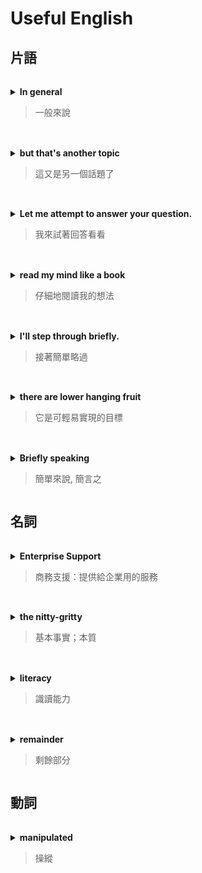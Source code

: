 ###### <!-- ref -->

[node.js enterprise support]: https://www.joyent.com/services/nodejs-support
[the nitty-gritty]: https://dictionary.cambridge.org/zht/%E8%A9%9E%E5%85%B8/%E8%8B%B1%E8%AA%9E-%E6%BC%A2%E8%AA%9E-%E7%B9%81%E9%AB%94/the-nitty-gritty
[briefly go through]: https://ludwig.guru/s/briefly+go+through
[i'll step through briefly.]: https://www.udemy.com/course/understand-nodejs/learn/lecture/3509218

<!-- ref -->

# Useful English

## 片語

###### <!-- In general -->

<details close>
<summary><b>In general</b>

> 一般來說

</summary>

> <mark>In general</mark>, since arrays give more than objects (arrays are ordered and objects not - hence array entries can be accessed just by position), that extra privilege arrays give comes at a cost - which is maintaining that order, hence operations done in the beginning of the array will be costly. However practically speaking no one would do that but that's another topic.

</details>

###### <!-- but that's another topic -->

<details close>
<summary><b>but that's another topic</b>

> 這又是另一個話題了

</summary>

> In general, since arrays give more than objects (arrays are ordered and objects not - hence array entries can be accessed just by position), that extra privilege arrays give comes at a cost - which is maintaining that order, hence operations done in the beginning of the array will be costly. However practically speaking no one would do that <mark>but that's another topic</mark>.

</details>

###### <!-- Let me attempt to answer your question. -->

<details close>
<summary><b>Let me attempt to answer your question.</b>

> 我來試著回答看看

</summary>

> Hello Haresh,
> <mark>Let me attempt to answer your question.</mark>
> First thing is to understand that two worlds are involved here. The "client world" where browsers live and the "server world" where node lives. These are two worlds apart and they only communicate via request-response period.

</details>

###### <!-- read my mind like a book -->

<details close>
<summary><b>read my mind like a book</b>

> 仔細地閱讀我的想法

</summary>

> Allan you <mark>read my mind like a book</mark>. exactly what I usually do - over complicate things. The reason I thought about that approach was since v8 is running in the browser(i think so) which would then be a think-client I thought why can't I have plugins so that each client could download which ever functionality they wanted. sorry if I got some greymatter wasted but just a thought. thanks for the light anyways.

</details>

###### <!-- I'll step through briefly. -->

<details close>
<summary><b>I'll step through briefly.</b>

> 接著簡單略過

</summary>

> <mark>[I'll step through briefly.]</mark> It'll process the contents of my file a bit.

> more: [briefly go through]

</details>

###### <!-- there are lower hanging fruit -->

<details close>

<summary><b>there are lower hanging fruit</b>

> 它是可輕易實現的目標

</summary>

> In terms of web performance optimization, <mark>there are lower hanging fruit</mark>, as the total time to create the CSSOM is generally less than the time it takes for one DNS lookup.

</details>

###### <!-- Briefly speaking -->

<details close>

<summary><b>Briefly speaking</b>

> 簡單來說, 簡言之

</summary>

> 相似：In a nutshell | Simply put | Briefly speaking | In short

> <mark>Let me say it briefly</mark>, you may not need a car insurance, but you may need to pray before driving.
> ... and the law firm also revealed that most of our evidences are weak or incompetent. <mark>Simply put</mark>, this lawsuit is in trouble.
> <mark>In short</mark>, your car is able to run, but it won't last long.

</details>

## 名詞

###### <!-- Enterprise Support -->

<details close>
<summary><b>Enterprise Support</b>

> 商務支援：提供給企業用的服務

</summary>

> Q: Are node have <mark>enterprise support</mark> ?
>
> A: Yup: [Node.js Enterprise Support]

</details>

###### <!-- the nitty-gritty -->

<details close>

<summary><b>the nitty-gritty</b>

> 基本事實；本質

</summary>

> And so, we'll just step now into where we're really getting into <mark>[the nitty-gritty]</mark>. This is compile. Now, it's going to actually compile my code.

</details>

###### <!-- literacy -->

<details close>

<summary><b>literacy</b>

> 識讀能力

</summary>

> Basic computer <mark>literacy</mark>. A basic understanding of what a web server is.

</details>

###### <!-- remainder -->

<details close>

<summary><b>remainder</b>

> 剩餘部分

</summary>

> <mark>The remainder of</mark> the response header includes information about the response (e.g. when it was generated), the server, and how it expects the browser to handle the page (e.g. the X-Frame-Options: DENY line tells the browser not to allow this page to be embedded in an iframe in another site).

</details>

## 動詞

###### <!-- manipulated -->

<details close>

<summary><b>manipulated</b>

> 操縱

</summary>

> The DOM is also exposed, and can be <mark>manipulated</mark> through various APIs in JavaScript.

</details>
